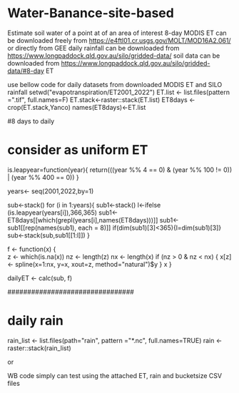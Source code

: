 # Water-Banance-site-based
Estimate soil water of a point at of an area of interest
8-day MODIS ET can be downloaded freely from https://e4ftl01.cr.usgs.gov/MOLT/MOD16A2.061/ or directly from GEE
daily rainfall can be downloaded from https://www.longpaddock.qld.gov.au/silo/gridded-data/
soil data can be downloaded from https://www.longpaddock.qld.gov.au/silo/gridded-data/#8-day ET

use bellow code for daily datasets from downloaded MODIS ET and SILO rainfall
setwd("evapotranspiration/ET2001_2022")
ET.list <- list.files(pattern =".tif", full.names=F)
ET.stack<-raster::stack(ET.list)
ET8days <- crop(ET.stack,Yanco)
names(ET8days)<-ET.list

#8 days to daily
# consider as uniform ET
is.leapyear=function(year){
  return(((year %% 4 == 0) & (year %% 100 != 0)) | (year %% 400 == 0))
}

years<- seq(2001,2022,by=1)

sub<-stack()
for (i in 1:years){
  sub1<-stack()
  l<-ifelse (is.leapyear(years[i]),366,365)
  sub1<-ET8days[[which(grepl(years[i],names(ET8days)))]]
  sub1<-sub1[[rep(names(sub1), each = 8)]]
  if(dim(sub1)[3]<365){l=dim(sub1)[3]}
  sub<-stack(sub,sub1[[1:l]])
}

f <- function(x) {  
  z <- which(is.na(x))
  nz <- length(z)
  nx <- length(x)
  if (nz > 0 & nz < nx) { 
    x[z] <- spline(x=1:nx, y=x, xout=z, method="natural")$y
  }
  x
}

dailyET <- calc(sub, f)

################################
# daily rain
rain_list <- list.files(path="rain", pattern ="*.nc", full.names=TRUE)
rain <- raster::stack(rain_list)

or 

WB code simply can test using the attached ET, rain and bucketsize CSV files 

